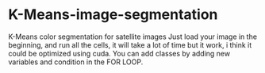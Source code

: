# K-Means-image-segmentation
K-Means color segmentation for satellite images
Just load your image in the beginning, and run all the cells, it will take a lot of time but it work, i think it could be optimized using cuda.
You can add classes by adding new variables and condition in the FOR LOOP.
